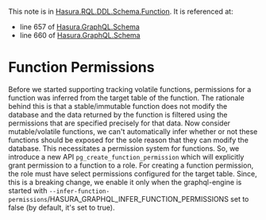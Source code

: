 This note is in [Hasura.RQL.DDL.Schema.Function](https://github.com/hasura/graphql-engine/blob/master/server/src-lib/Hasura/RQL/DDL/Schema/Function.hs#L187).
It is referenced at:
  - line 657 of [Hasura.GraphQL.Schema](https://github.com/hasura/graphql-engine/blob/master/server/src-lib/Hasura/GraphQL/Schema.hs#L657)
  - line 660 of [Hasura.GraphQL.Schema](https://github.com/hasura/graphql-engine/blob/master/server/src-lib/Hasura/GraphQL/Schema.hs#L660)

# Function Permissions

Before we started supporting tracking volatile functions, permissions
for a function was inferred from the target table of the function.
The rationale behind this is that a stable/immutable function does not
modify the database and the data returned by the function is filtered using
the permissions that are specified precisely for that data.
Now consider mutable/volatile functions, we can't automatically infer whether or
not these functions should be exposed for the sole reason that they can modify
the database. This necessitates a permission system for functions.
So, we introduce a new API `pg_create_function_permission` which will
explicitly grant permission to a function to a role. For creating a
function permission, the role must have select permissions configured
for the target table.
Since, this is a breaking change, we enable it only when the graphql-engine
is started with
`--infer-function-permissions`/HASURA_GRAPHQL_INFER_FUNCTION_PERMISSIONS set
to false (by default, it's set to true).

